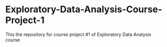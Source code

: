 # Exploratory-Data-Analysis-Course-Project-1

This the repository for course project #1 of Exploratory Data Analysis course
